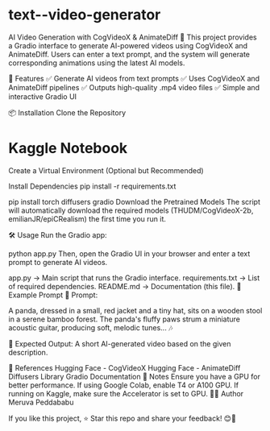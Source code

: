 # text--video-generator

AI Video Generation with CogVideoX & AnimateDiff 🎥
This project provides a Gradio interface to generate AI-powered videos using CogVideoX and AnimateDiff. Users can enter a text prompt, and the system will generate corresponding animations using the latest AI models.

🚀 Features
✅ Generate AI videos from text prompts
✅ Uses CogVideoX and AnimateDiff pipelines
✅ Outputs high-quality .mp4 video files
✅ Simple and interactive Gradio UI

📦 Installation
Clone the Repository

# Kaggle Notebook
Create a Virtual Environment (Optional but Recommended)


Install Dependencies
pip install -r requirements.txt

pip install torch diffusers gradio
Download the Pretrained Models
The script will automatically download the required models (THUDM/CogVideoX-2b, emilianJR/epiCRealism) the first time you run it.

🛠️ Usage
Run the Gradio app:


python app.py
Then, open the Gradio UI in your browser and enter a text prompt to generate AI videos.


app.py → Main script that runs the Gradio interface.
requirements.txt → List of required dependencies.
README.md → Documentation (this file).
🎯 Example Prompt
📝 Prompt:

A panda, dressed in a small, red jacket and a tiny hat, sits on a wooden stool in a serene bamboo forest. The panda's fluffy paws strum a miniature acoustic guitar, producing soft, melodic tunes... 🎶

🎥 Expected Output:
A short AI-generated video based on the given description.

🔗 References
Hugging Face - CogVideoX
Hugging Face - AnimateDiff
Diffusers Library
Gradio Documentation
📌 Notes
Ensure you have a GPU for better performance.
If using Google Colab, enable T4 or A100 GPU.
If running on Kaggle, make sure the Accelerator is set to GPU.
👨‍💻 Author
Meruva Peddababu

If you like this project, ⭐️ Star this repo and share your feedback! 😊🚀
